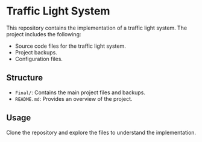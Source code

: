 # Traffic Light System

This repository contains the implementation of a traffic light system. The project includes the following:

- Source code files for the traffic light system.
- Project backups.
- Configuration files.

## Structure

- `Final/`: Contains the main project files and backups.
- `README.md`: Provides an overview of the project.

## Usage

Clone the repository and explore the files to understand the implementation.
